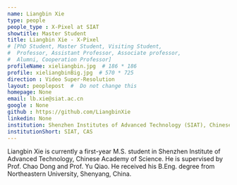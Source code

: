 ```yaml
---
name: Liangbin Xie
type: people
people_type : X-Pixel at SIAT
showtitle: Master Student
title: Liangbin Xie - X-Pixel
# [PhD Student, Master Student, Visiting Student,
#  Professor, Assistant Professor, Associate professor,
#  Alumni, Cooperation Professor]
profileName: xieliangbin.jpg  # 186 * 186
profile: xieliangbinBig.jpg  # 570 * 725
direction : Video Super-Resolution
layout: peoplepost  #  Do not change this
homepage: None
email: lb.xie@siat.ac.cn
google : None
github : https://github.com/LiangbinXie
linkedin: None
institution: Shenzhen Institutes of Advanced Technology (SIAT), Chinese Academy of Sciences (CAS)
institutionShort: SIAT, CAS
---
```


Liangbin Xie is currently a first-year M.S. student in Shenzhen Institute of Advanced Technology, Chinese Academy of Science. He is supervised by Prof. Chao Dong and Prof. Yu Qiao. He received his B.Eng. degree from Northeastern University, Shenyang, China.

